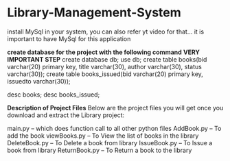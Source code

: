 # Library-Management-System

install MySql in your system, you can also refer yt video for that...
it is important to have MySql for this application

**create database for the project with the following command**
**VERY IMPORTANT STEP**
create database db;
use db;
create table books(bid varchar(20) primary key, title varchar(30), author varchar(30), status varchar(30));
create table books_issued(bid varchar(20) primary key, issuedto varchar(30));

desc books;
desc books_issued;


**Description of Project Files**
Below are the project files you will get once you download and extract the Library project:

main.py – which does function call to all other python files
AddBook.py – To add the book
viewBooks.py – To View the list of books in the library
DeleteBook.py – To Delete a book from library
IssueBook.py – To Issue a book from library
ReturnBook.py – To Return a book to the library
